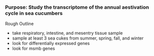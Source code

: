 ### Purpose: Study the transcriptome of the annual aestivation cycle in sea cucumbers

Rough Outline 
* take respiratory, intestine, and mesentry tissue sample 
* sample at least 3 sea cukes from summer, spring, fall, and winter
* look for differentially expressed genes
* look for msmb genes 
